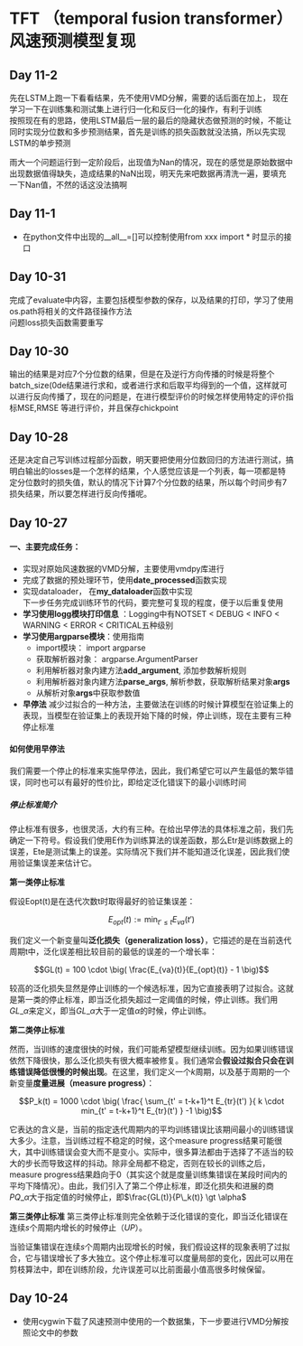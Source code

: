 # TFT （temporal fusion transformer） 风速预测模型复现
## Day 11-2
先在LSTM上跑一下看看结果，先不使用VMD分解，需要的话后面在加上， 现在学习一下在训练集和测试集上进行归一化和反归一化的操作，有利于训练<br>
按照现在有的思路，使用LSTM最后一层的最后的隐藏状态做预测的时候，不能让同时实现分位数和多步预测结果，首先是训练的损失函数就没法搞，所以先实现LSTM的单步预测

雨大一个问题运行到一定阶段后，出现值为Nan的情况，现在的感觉是原始数据中出现数据值得缺失，造成结果的NaN出现，明天先来吧数据再清洗一遍，要填充一下Nan值，不然的话这没法搞啊

## Day 11-1
* 在python文件中出现的__all__=[]可以控制使用from xxx import * 时显示的接口
## Day 10-31
完成了evaluate中内容，主要包括模型参数的保存，以及结果的打印，学习了使用os.path将相关的文件路径操作方法<br>
问题loss损失函数需要重写
## Day 10-30
输出的结果是对应7个分位数的结果，但是在及逆行方向传播的时候是将整个batch_size(0de结果进行求和，或者进行求和后取平均得到的一个值，这样就可以进行反向传播了，现在的问题是，在进行模型评价的时候怎样使用特定的评价指标MSE,RMSE 等进行评价，并且保存chickpoint
## Day 10-28
还是决定自己写训练过程部分函数，明天要把使用分位数回归的方法进行测试，搞明白输出的losses是一个怎样的结果，个人感觉应该是一个列表，每一项都是特定分位数时的损失值，默认的情况下计算7个分位数的结果，所以每个时间步有7损失结果，所以要怎样进行反向传播呢。
## Day 10-27
#### 一、主要完成任务：
* 实现对原始风速数据的VMD分解，主要使用vmdpy库进行
* 完成了数据的预处理环节，使用**date_processed**函数实现
* 实现dataloader， 在**my_dataloader**函数中实现<br>
下一步任务完成训练环节的代码，要完整可复现的程度，便于以后重复使用<br>
* **学习使用logg模块打印信息** ：Logging中有NOTSET < DEBUG < INFO < WARNING < ERROR < CRITICAL五种级别
* **学习使用argparse模块**：使用指南
  * import模块： import argparse
  * 获取解析器对象： argparse.ArgumentParser
  * 利用解析器对象内建方法**add_argument**, 添加参数解析规则
  * 利用解析器对象内建方法**parse_args**, 解析参数，获取解析结果对象**args**
  * 从解析对象**args**中获取参数值
* **早停法** 减少过拟合的一种方法，主要做法在训练的时候计算模型在验证集上的表现，当模型在验证集上的表现开始下降的时候，停止训练，现在主要有三种停止标准
#### 如何使用早停法
我们需要一个停止的标准来实施早停法，因此，我们希望它可以产生最低的繁华错误，同时也可以有最好的性价比，即给定泛化错误下的最小训练时间
##### 停止标准简介
停止标准有很多，也很灵活，大约有三种。在给出早停法的具体标准之前，我们先确定一下符号。假设我们使用E作为训练算法的误差函数，那么Etr是训练数据上的误差，Ete是测试集上的误差。实际情况下我们并不能知道泛化误差，因此我们使用验证集误差来估计它。

**第一类停止标准**

假设Eopt(t)是在迭代次数t时取得最好的验证集误差：

```math
E_{opt}(t) := \text{min}_{t'\leq t}E_{va}(t')
```

我们定义一个新变量叫**泛化损失（generalization loss）**，它描述的是在当前迭代周期t中，泛化误差相比较目前的最低的误差的一个增长率：

```math
GL(t) = 100 \cdot \big( \frac{E_{va}(t)}{E_{opt}(t)} - 1 \big)
```

较高的泛化损失显然是停止训练的一个候选标准，因为它直接表明了过拟合。这就是第一类的停止标准，即当泛化损失超过一定阈值的时候，停止训练。我们用$GL\_{\alpha}$来定义，即当$GL\_{\alpha}$大于一定值$\alpha$的时候，停止训练。

**第二类停止标准**

然而，当训练的速度很快的时候，我们可能希望模型继续训练。因为如果训练错误依然下降很快，那么泛化损失有很大概率被修复。我们通常会**假设过拟合只会在训练错误降低很慢的时候出现**。在这里，我们定义一个$k$周期，以及基于周期的一个新变量**度量进展（measure progress）**：

```math
P_k(t) = 1000 \cdot \big( \frac{ \sum_{t' = t-k+1}^t E_{tr}(t') }{ k \cdot min_{t' = t-k+1}^t E_{tr}(t') } -1 \big)
```

它表达的含义是，当前的指定迭代周期内的平均训练错误比该期间最小的训练错误大多少。注意，当训练过程不稳定的时候，这个measure progress结果可能很大，其中训练错误会变大而不是变小。实际中，很多算法都由于选择了不适当的较大的步长而导致这样的抖动。除非全局都不稳定，否则在较长的训练之后，measure progress结果趋向于0（其实这个就是度量训练集错误在某段时间内的平均下降情况）。由此，我们引入了第二个停止标准，即泛化损失和进展的商$PQ\_{\alpha}$大于指定值的时候停止，即$\frac{GL(t)}{P\_k(t)} \gt \alpha$

**第三类停止标准**
第三类停止标准则完全依赖于泛化错误的变化，即当泛化错误在连续$s$个周期内增长的时候停止（$UP$）。

当验证集错误在连续$s$个周期内出现增长的时候，我们假设这样的现象表明了过拟合，它与错误增长了多大独立。这个停止标准可以度量局部的变化，因此可以用在剪枝算法中，即在训练阶段，允许误差可以比前面最小值高很多时候保留。
## Day 10-24
* 使用cygwin下载了风速预测中使用的一个数据集，下一步要进行VMD分解按照论文中的参数

